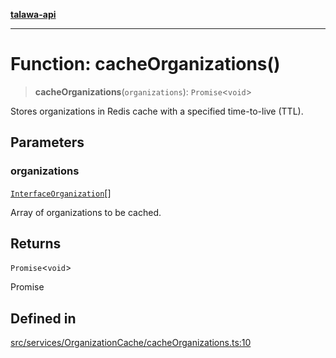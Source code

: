 [**talawa-api**](../../../../README.md)

***

# Function: cacheOrganizations()

> **cacheOrganizations**(`organizations`): `Promise`\<`void`\>

Stores organizations in Redis cache with a specified time-to-live (TTL).

## Parameters

### organizations

[`InterfaceOrganization`](../../../../models/Organization/interfaces/InterfaceOrganization.md)[]

Array of organizations to be cached.

## Returns

`Promise`\<`void`\>

Promise<void>

## Defined in

[src/services/OrganizationCache/cacheOrganizations.ts:10](https://github.com/Suyash878/talawa-api/blob/e4413cec641a837926071678fed3c7f67234e31e/src/services/OrganizationCache/cacheOrganizations.ts#L10)
